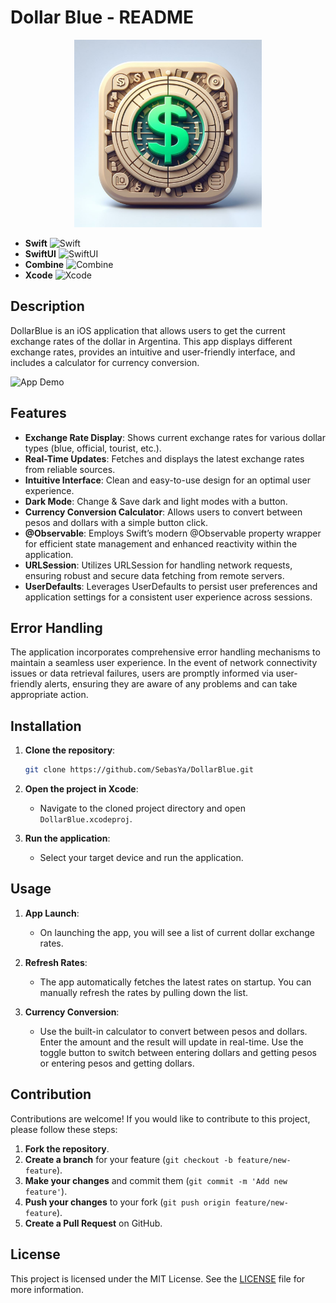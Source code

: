 # Dollar Blue - README

<div align="center">
<img src="https://github.com/SebasYa/DollarBlue/blob/main/DollarBlue/Assets.xcassets/AppIcon.appiconset/1024.png?raw=true" alt="Icono de la Aplicación" width="300">
</div>

- **Swift** ![Swift](https://img.shields.io/badge/Swift-FA7343?logo=swift&logoColor=white&style=flat)
- **SwiftUI** ![SwiftUI](https://img.shields.io/badge/SwiftUI-00BFFF?logo=swift&logoColor=white&style=flat)
- **Combine** ![Combine](https://img.shields.io/badge/Combine-ff4b4b?logo=swift&logoColor=white&style=flat)
- **Xcode** ![Xcode](https://img.shields.io/badge/Xcode-1575F9?style=for-the-badge&logo=xcode&logoColor=white&style=flat)

## Description

DollarBlue is an iOS application that allows users to get the current exchange rates of the dollar in Argentina. This app displays different exchange rates, provides an intuitive and user-friendly interface, and includes a calculator for currency conversion.

<img src="https://github.com/SebasYa/DollarBlue/blob/main/DollarBlueGif.gif" alt="App Demo" width="250"/>

## Features

- **Exchange Rate Display**: Shows current exchange rates for various dollar types (blue, official, tourist, etc.).
- **Real-Time Updates**: Fetches and displays the latest exchange rates from reliable sources.
- **Intuitive Interface**: Clean and easy-to-use design for an optimal user experience.
- **Dark Mode**: Change & Save dark and light modes with a button.
- **Currency Conversion Calculator**: Allows users to convert between pesos and dollars with a simple button click.
- **@Observable**: Employs Swift’s modern @Observable property wrapper for efficient state management and enhanced reactivity within the application.
- **URLSession**: Utilizes URLSession for handling network requests, ensuring robust and secure data fetching from remote servers.
- **UserDefaults**: Leverages UserDefaults to persist user preferences and application settings for a consistent user experience across sessions.

## Error Handling

The application incorporates comprehensive error handling mechanisms to maintain a seamless user experience. In the event of network connectivity issues or data retrieval failures, users are promptly informed via user-friendly alerts, ensuring they are aware of any problems and can take appropriate action.

## Installation

1. **Clone the repository**:

    ```bash
    git clone https://github.com/SebasYa/DollarBlue.git
    ```

2. **Open the project in Xcode**:
    - Navigate to the cloned project directory and open `DollarBlue.xcodeproj`.

3. **Run the application**:
    - Select your target device and run the application.

## Usage

1. **App Launch**:
    - On launching the app, you will see a list of current dollar exchange rates.

2. **Refresh Rates**:
    - The app automatically fetches the latest rates on startup. You can manually refresh the rates by pulling down the list.

3. **Currency Conversion**:
    - Use the built-in calculator to convert between pesos and dollars. Enter the amount and the result will update in real-time. Use the toggle button to switch between entering dollars and getting pesos or entering pesos and getting dollars.

## Contribution

Contributions are welcome! If you would like to contribute to this project, please follow these steps:

1. **Fork the repository**.
2. **Create a branch** for your feature (`git checkout -b feature/new-feature`).
3. **Make your changes** and commit them (`git commit -m 'Add new feature'`).
4. **Push your changes** to your fork (`git push origin feature/new-feature`).
5. **Create a Pull Request** on GitHub.

## License

This project is licensed under the MIT License. See the [LICENSE](LICENSE) file for more information.
